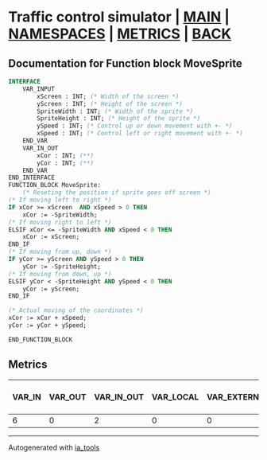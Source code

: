 # Traffic control simulator | [MAIN] | [NAMESPACES] | [METRICS] | [BACK]  

## Documentation for Function block MoveSprite  

```pascal
INTERFACE
    VAR_INPUT
        xScreen : INT; (* Width of the screen *)
        yScreen : INT; (* Height of the screen *)
        SpriteWidth : INT; (* Width of the sprite *)
        SpriteHeight : INT; (* Height of the sprite *)
        ySpeed : INT; (* Control up or down movement with +- *)
        xSpeed : INT; (* Control left or right movement with +- *)
    END_VAR
    VAR_IN_OUT
        xCor : INT; (**)
        yCor : INT; (**)
    END_VAR
END_INTERFACE
FUNCTION_BLOCK MoveSprite:
    (* Reseting the position if sprite goes off screen *)
(* If moving left to right *)
IF xCor >= xScreen  AND xSpeed > 0 THEN
	xCor := -SpriteWidth;
(* If moving right to left *)
ELSIF xCor <= -SpriteWidth AND xSpeed < 0 THEN
	xCor := xScreen;	
END_IF
(* If moving from up, down *)
IF yCor >= yScreen AND ySpeed > 0 THEN
	yCor := -SpriteHeight;
(* If moving from down, up *)
ELSIF yCor < -SpriteHeight AND ySpeed < 0 THEN
	yCor := yScreen;	
END_IF

(* Actual moving of the coordinates *)
xCor := xCor + xSpeed;
yCor := yCor + ySpeed;

END_FUNCTION_BLOCK
```

## Metrics  

| VAR_IN | VAR_OUT | VAR_IN_OUT | VAR_LOCAL | VAR_EXTERNAL | VAR_TEMP | Actions | Lines of code | Maintainable size |
| ------ | ------- | ---------- | --------- | ------------ | -------- | ------- | ------------- | ----------------- |
| 6 | 0 | 2 | 0 | 0 | 0 | 0 | 19 | 35 |  

---
Autogenerated with [ia_tools](https://github.com/tkucic/ia_tools)  

[MAIN]: ../../../../index_st.md
[NAMESPACES]: ../../nsList_st.md
[METRICS]: ../../../metrics_st.md
[BACK]: ../nsMain_st.md
